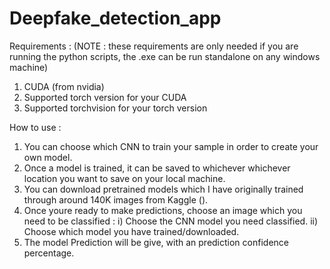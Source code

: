 # Deepfake_detection_app
Requirements :
(NOTE : these requirements are only needed if you are running the python scripts, the .exe can be run standalone on any windows machine)
1) CUDA (from nvidia)
2) Supported torch version for your CUDA
3) Supported torchvision for your torch version

How to use :
1) You can choose which CNN to train your sample in order to create your own model.
2) Once a model is trained, it can be saved to whichever whichever location you want to save on your local machine.
3) You can download pretrained models which I have originally trained through around 140K images from Kaggle ().
4) Once youre ready to make predictions, choose an image which you need to be classified :
   i) Choose the CNN model you need classified.
   ii) Choose which model you have trained/downloaded.
5) The model Prediction will be give, with an prediction confidence percentage.
